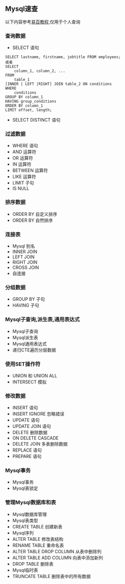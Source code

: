## Mysql速查
以下内容参考[易百教程][易百教程],仅用于个人查询

### 查询数据
- SELECT 语句
```
SELECT lastname, firstname, jobtitle FROM employees;
或者
SELECT 
    column_1, column_2, ...
FROM
    table_1
[INNER | LEFT |RIGHT] JOIN table_2 ON conditions
WHERE
    conditions
GROUP BY column_1
HAVING group_conditions
ORDER BY column_1
LIMIT offset, length;
```
- SELECT DISTINCT 语句
### 过滤数据
- WHERE 语句
- AND 运算符
- OR 运算符
- IN 运算符
- BETWEEN 运算符
- LIKE 运算符
- LIMIT 子句
- IS NULL

### 排序数据
- ORDER BY 自定义排序
- ORDER BY 自然排序

### 连接表
- Mysql 别名
- INNER JOIN
- LEFT JOIN
- RIGHT JOIN
- CROSS JOIN
- 自连接

### 分组数据
- GROUP BY 子句
- HAVING 子句

### Mysql子查询,派生表,通用表达式
- Mysql子查询
- Mysql派生表
- Mysql通用表达式
- 递归CTE遍历分层数据

### 使用SET操作符
- UNION 和 UNION ALL
- INTERSECT 模拟

### 修改数据
- INSERT 语句
- INSERT IGNORE 忽略错误
- UPDATE 语句
- UPDATE JOIN 语句
- DELETE 删除数据
- ON DELETE CASCADE
- DELETE JOIN 多表删除数据
- REPLACE 语句
- PREPARE 语句

### Mysql事务
- Mysql事务
- Mysql表锁定

### 管理Mysql数据库和表
- Mysql数据库管理
- Mysql表类型
- CREATE TABLE 创建新表
- Mysql序列
- ALTER TABLE 修改表结构
- RENAME TABLE 重命名表
- ALTER TABLE DROP COLUMN 从表中删除列
- ALTER TABLE ADD COLUMN 向表中添加新列
- DROP TABLE 删除表
- Mysql临时表
- TRUNCATE TABLE 删除表中的所有数据



[易百教程]: https://www.yiibai.com/mysql/basic-mysql.html
